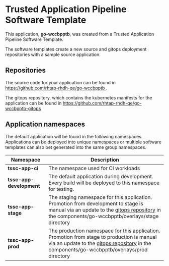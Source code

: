 # Trusted Application Pipeline Software Template

This application, **go-wccbpptb**, was created from a Trusted Application Pipeline Software Template.

The software templates create a new source and gitops deployment repositories with a sample source application. 

## Repositories

The source code for your application can be found in [https://github.com/rhtap-rhdh-qe/go-wccbpptb ](https://github.com/rhtap-rhdh-qe/go-wccbpptb ).
 
The gitops repository, which contains the kubernetes manifests for the application can be found in 
[https://github.com/rhtap-rhdh-qe/go-wccbpptb-gitops ](https://github.com/rhtap-rhdh-qe/go-wccbpptb-gitops ) 

## Application namespaces 

The default application will be found in the following namespaces. Applications can be deployed into unique namespaces or multiple software templates can also bet generated into the same group namespaces.  

|  Namespace   |  Description   |  
| -------- | -------- |
| **tssc-app-ci** | The namespace used for CI workloads |
| **tssc-app-development** | The default application during development. Every build will be deployed to this namespace for testing. |
| **tssc-app-stage** | The staging namespace for this application. Promotion from development to stage is manual via an update to the [gitops repository](https://github.com/rhtap-rhdh-qe/go-wccbpptb-gitops ) in the components/go-wccbpptb/overlays/stage directory |
| **tssc-app-prod** | The production namespace for this application. Promotion from stage to production is manual via an update to the [gitops repository](https://github.com/rhtap-rhdh-qe/go-wccbpptb-gitops ) in the components/go-wccbpptb/overlays/prod directory |